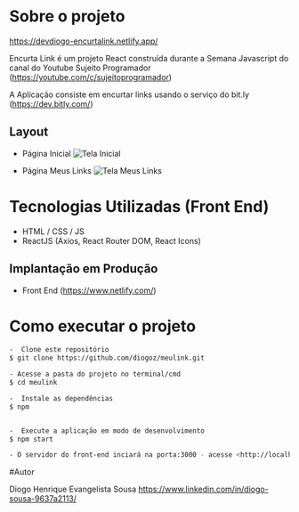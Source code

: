 # Sobre o projeto

https://devdiogo-encurtalink.netlify.app/


Encurta Link é um projeto React construída durante a Semana Javascript do canal do Youtube Sujeito Programador (https://youtube.com/c/sujeitoprogramador)

A Aplicação consiste em encurtar links usando o serviço do bit.ly (https://dev.bitly.com/)

## Layout
- Página Inicial
![Tela Inicial](https://user-images.githubusercontent.com/22582187/153512956-618264c8-d0bd-441f-ba3e-391320cf1ec0.png)

- Página Meus Links
![Tela Meus Links](https://user-images.githubusercontent.com/22582187/153513002-a2cc2f20-7d3a-47c8-a836-e866def8f607.png)

# Tecnologias Utilizadas (Front End)
- HTML / CSS / JS
- ReactJS (Axios, React Router DOM, React Icons)


## Implantação em Produção
- Front End (https://www.netlify.com/)

# Como executar o projeto
```bash
-  Clone este repositório
$ git clone https://github.com/diogoz/meulink.git

- Acesse a pasta do projeto no terminal/cmd
$ cd meulink

-  Instale as dependências
$ npm


-  Execute a aplicação em modo de desenvolvimento
$ npm start

- O servidor do front-end inciará na porta:3000 - acesse <http://localhost:3000>
```
#Autor

Diogo Henrique Evangelista Sousa
https://www.linkedin.com/in/diogo-sousa-9637a2113/
